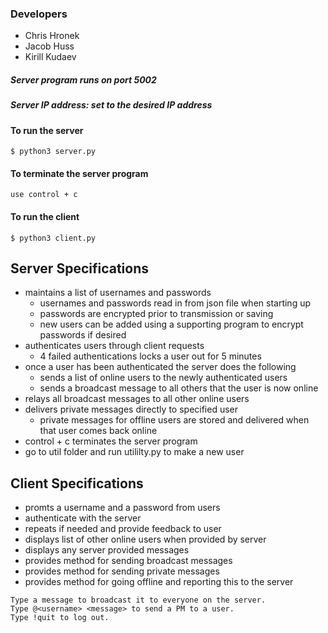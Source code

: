 ### Developers
* Chris Hronek
* Jacob Huss
* Kirill Kudaev


##### Server program runs on port 5002
##### Server IP address: set to the desired IP address


#### To run the server
```terminal
$ python3 server.py
```
#### To terminate the server program
```terminal
use control + c
```
#### To run the client
```terminal
$ python3 client.py
```

## Server Specifications
  - maintains a list of usernames and passwords
    - usernames and passwords read in from json file when starting up
    - passwords are encrypted prior to transmission or saving
    - new users can be added using a supporting program to encrypt passwords if desired
  - authenticates users through client requests
    - 4 failed authentications locks a user out for 5 minutes
  - once a user has been authenticated the server does the following
    - sends a list of online users to the newly authenticated users
    - sends a broadcast message to all others that the user is now online
  - relays all broadcast messages to all other online users
  - delivers private messages directly to specified user
    - private messages for offline users are stored and delivered when that user comes back online
  - control + c terminates the server program
  - go to util folder and run utililty.py to make a new user

## Client Specifications
- promts a username and a password from users
- authenticate with the server
- repeats if needed and provide feedback to user
- displays list of other online users when provided by server
- displays any server provided messages
- provides method for sending broadcast messages
- provides method for sending private messages
- provides method for going offline and reporting this to the server

```terminal
Type a message to broadcast it to everyone on the server.
Type @<username> <message> to send a PM to a user.
Type !quit to log out.
```
